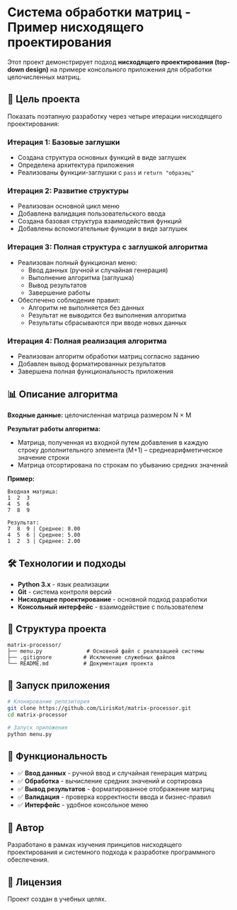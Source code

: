# Система обработки матриц - Пример нисходящего проектирования

Этот проект демонстрирует подход **нисходящего проектирования (top-down design)** на примере консольного приложения для обработки целочисленных матриц.

## 🎯 Цель проекта

Показать поэтапную разработку через четыре итерации нисходящего проектирования:

### Итерация 1: Базовые заглушки
- Создана структура основных функций в виде заглушек
- Определена архитектура приложения
- Реализованы функции-заглушки с `pass` и `return "образец"`

### Итерация 2: Развитие структуры
- Реализован основной цикл меню
- Добавлена валидация пользовательского ввода
- Создана базовая структура взаимодействия функций
- Добавлены вспомогательные функции в виде заглушек

### Итерация 3: Полная структура с заглушкой алгоритма
- Реализован полный функционал меню:
  - Ввод данных (ручной и случайная генерация)
  - Выполнение алгоритма (заглушка)
  - Вывод результатов
  - Завершение работы
- Обеспечено соблюдение правил:
  - Алгоритм не выполняется без данных
  - Результат не выводится без выполнения алгоритма
  - Результаты сбрасываются при вводе новых данных

### Итерация 4: Полная реализация алгоритма
- Реализован алгоритм обработки матриц согласно заданию
- Добавлен вывод форматированных результатов
- Завершена полная функциональность приложения

## 📊 Описание алгоритма

**Входные данные:** целочисленная матрица размером N × M

**Результат работы алгоритма:**
- Матрица, полученная из входной путем добавления в каждую строку дополнительного элемента (M+1) – среднеарифметическое значение строки
- Матрица отсортирована по строкам по убыванию средних значений

**Пример:**
```
Входная матрица:
1  2  3
4  5  6
7  8  9

Результат:
7  8  9 | Среднее: 8.00
4  5  6 | Среднее: 5.00
1  2  3 | Среднее: 2.00
```

## 🛠️ Технологии и подходы

- **Python 3.x** - язык реализации
- **Git** - система контроля версий
- **Нисходящее проектирование** - основной подход разработки
- **Консольный интерфейс** - взаимодействие с пользователем

## 📁 Структура проекта

```
matrix-processor/
├── menu.py              # Основной файл с реализацией системы
├── .gitignore          # Исключение служебных файлов
└── README.md           # Документация проекта
```

## 🚀 Запуск приложения

```bash
# Клонирование репозитория
git clone https://github.com/LirisKot/matrix-processor.git
cd matrix-processor

# Запуск приложения
python menu.py
```

## 📝 Функциональность

- ✅ **Ввод данных** - ручной ввод и случайная генерация матриц
- ✅ **Обработка** - вычисление средних значений и сортировка
- ✅ **Вывод результатов** - форматированное отображение матриц
- ✅ **Валидация** - проверка корректности ввода и бизнес-правил
- ✅ **Интерфейс** - удобное консольное меню

## 👤 Автор

Разработано в рамках изучения принципов нисходящего проектирования и системного подхода к разработке программного обеспечения.

## 📄 Лицензия

Проект создан в учебных целях.